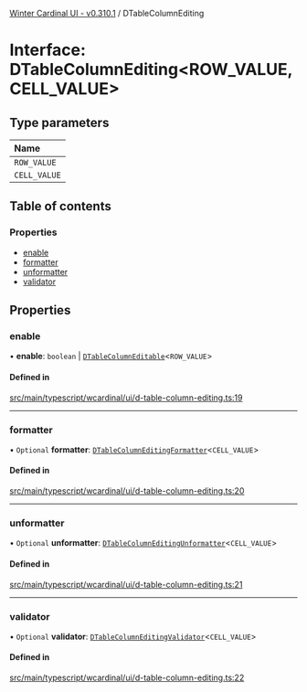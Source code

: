 [Winter Cardinal UI - v0.310.1](../index.md) / DTableColumnEditing

# Interface: DTableColumnEditing<ROW_VALUE, CELL_VALUE\>

## Type parameters

| Name |
| :------ |
| `ROW_VALUE` |
| `CELL_VALUE` |

## Table of contents

### Properties

- [enable](DTableColumnEditing.md#enable)
- [formatter](DTableColumnEditing.md#formatter)
- [unformatter](DTableColumnEditing.md#unformatter)
- [validator](DTableColumnEditing.md#validator)

## Properties

### enable

• **enable**: `boolean` \| [`DTableColumnEditable`](../index.md#dtablecolumneditable)<`ROW_VALUE`\>

#### Defined in

[src/main/typescript/wcardinal/ui/d-table-column-editing.ts:19](https://github.com/winter-cardinal/winter-cardinal-ui/blob/v0.310.1/src/main/typescript/wcardinal/ui/d-table-column-editing.ts#L19)

___

### formatter

• `Optional` **formatter**: [`DTableColumnEditingFormatter`](../index.md#dtablecolumneditingformatter)<`CELL_VALUE`\>

#### Defined in

[src/main/typescript/wcardinal/ui/d-table-column-editing.ts:20](https://github.com/winter-cardinal/winter-cardinal-ui/blob/v0.310.1/src/main/typescript/wcardinal/ui/d-table-column-editing.ts#L20)

___

### unformatter

• `Optional` **unformatter**: [`DTableColumnEditingUnformatter`](../index.md#dtablecolumneditingunformatter)<`CELL_VALUE`\>

#### Defined in

[src/main/typescript/wcardinal/ui/d-table-column-editing.ts:21](https://github.com/winter-cardinal/winter-cardinal-ui/blob/v0.310.1/src/main/typescript/wcardinal/ui/d-table-column-editing.ts#L21)

___

### validator

• `Optional` **validator**: [`DTableColumnEditingValidator`](../index.md#dtablecolumneditingvalidator)<`CELL_VALUE`\>

#### Defined in

[src/main/typescript/wcardinal/ui/d-table-column-editing.ts:22](https://github.com/winter-cardinal/winter-cardinal-ui/blob/v0.310.1/src/main/typescript/wcardinal/ui/d-table-column-editing.ts#L22)
